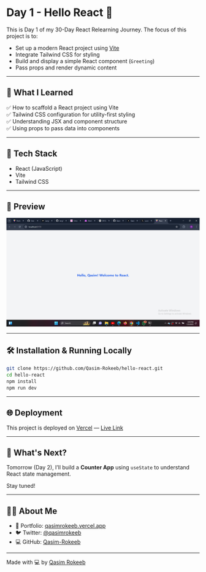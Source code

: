 
# Day 1 - Hello React 👋

This is Day 1 of my 30-Day React Relearning Journey. The focus of this project is to:

- Set up a modern React project using [Vite](https://vitejs.dev/)
- Integrate Tailwind CSS for styling
- Build and display a simple React component (`Greeting`)
- Pass props and render dynamic content

---

## 🚀 What I Learned

✅ How to scaffold a React project using Vite  
✅ Tailwind CSS configuration for utility-first styling  
✅ Understanding JSX and component structure  
✅ Using props to pass data into components  

---

## 🧠 Tech Stack

- React (JavaScript)
- Vite
- Tailwind CSS

---

## 📸 Preview

![App Preview](./screenshot.png)

---

## 🛠️ Installation & Running Locally

```bash
git clone https://github.com/Qasim-Rokeeb/hello-react.git
cd hello-react
npm install
npm run dev
````

---

## 🌐 Deployment

This project is deployed on [Vercel](https://vercel.com/) — [Live Link](https://hello-react-theta-rouge.vercel.app/)

---

## 🔮 What's Next?

Tomorrow (Day 2), I’ll build a **Counter App** using `useState` to understand React state management.

Stay tuned!

---

## 🙋‍♂️ About Me

* 🔗 Portfolio: [qasimrokeeb.vercel.app](https://qasimrokeeb.vercel.app)
* 🐦 Twitter: [@qasimrokeeb](https://x.com/qasimrokeeb)
* 💻 GitHub: [Qasim-Rokeeb](https://github.com/Qasim-Rokeeb)

---

Made with 💻 by [Qasim Rokeeb](https://github.com/Qasim-Rokeeb)

```

